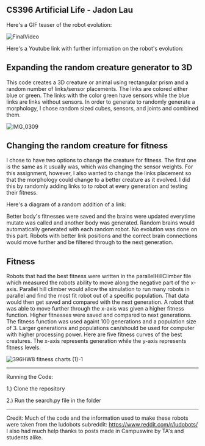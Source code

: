 CS396 Artificial Life - Jadon Lau
----------------------------------
Here's a GIF teaser of the robot evolution:

![FinalVideo](https://user-images.githubusercontent.com/98376049/224922750-b30eabb9-eacc-45e0-855d-1025cc42850e.gif)


Here's a Youtube link with further information on the robot's evolution:



Expanding the random creature generator to 3D
----------------------------------
This code creates a 3D creature or animal using rectangular prism and a random number of links/sensor placements. The links are colored either blue or green. The links with the color green have sensors while the blue links are links without sensors. In order to generate to randomly generate a morphology, I chose random sized cubes, sensors, and joints and combined them.

![IMG_0309](https://user-images.githubusercontent.com/98376049/221701647-4ab2cfee-9ffc-4139-b18b-0bbec4c2b111.jpg)

Changing the random creature for fitness
--------------------------------
I chose to have two options to change the creature for fitness. The first one is the same as it usually was, which was changing the sensor weights. For this assignment, however, I also wanted to change the links placement so that the morphology could change to a better creature as it evolved. I did this by randomly adding links to to robot at every generation and testing their fitness. 

Here's a diagram of a random addition of a link:

Better body's fitnesses were saved and the brains were updated everytime mutate was called and another body was generated. Random brains would automatically generated with each random robot. No evolution was done on this part. Robots with better link positions and the correct brain connections would move further and be filtered through to the next generation.

Fitness
--------------------------
Robots that had the best fitness were written in the parallelHillClimber file which measured the robots ability to move along the negative part of the x-axis. Parallel hill climber would allow the simulation to run many robots in parallel and find the most fit robot out of a specific population. That data would then get saved and compared with the next generation. A robot that was able to move further through the x-axis was given a higher fitness function. Higher fitnesses were saved and compared to next generations. The fitness function was used againt 100 generations and a population size of 3. Larger generations and populations can/should be used for computer with higher processing power. Here are five fitness curves of the best creatures. The x-axis represents generation while the y-axis represents fitness levels. 

![396HW8 fitness charts (1)-1](https://user-images.githubusercontent.com/98376049/224924321-8a982c7b-162e-43b5-963c-7cd1d2954316.jpg)

------------------------------
Running the Code:

1.) Clone the repository

2.) Run the search.py file in the folder

-----------------------------
Credit: Much of the code and the information used to make these robots were taken from the ludobots subreddit: https://www.reddit.com/r/ludobots/
I also had much help thanks to posts made in Campuswire by TA's and students alike.
